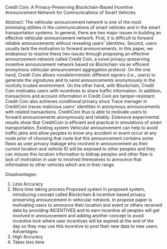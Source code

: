 Credit Coin: A Privacy-Preserving Blockchain-Based Incentive Announcement Network for Communications of Smart Vehicles

Abstract:
The vehicular announcement network is one of the most promising utilities in the communications of smart vehicles and in the smart transportation systems. In general, there are two major issues in building an effective vehicular announcement network. First, it is difficult to forward reliable announcements without revealing users' identities. Second, users usually lack the motivation to forward announcements. In this paper, we endeavour to resolve these two issues through proposing an effective announcement network called Credit Coin, a novel privacy-preserving incentive announcement network based on Blockchain via an efficient anonymous vehicular announcement aggregation protocol. On the one hand, Credit Coin allows nondeterministic different signers (i.e., users) to generate the signatures and to send announcements anonymously in the nonfully trusted environment. On the other hand, with Blockchain, Credit Coin motivates users with incentives to share traffic information. In addition, transactions and account information in Credit Coin are tamper-resistant. Credit Coin also achieves conditional privacy since Trace manager in CreditCoin traces malicious users' identities in anonymous announcements with related transactions. CreditCoin thus is able to motivate users to forward announcements anonymously and reliably. Extensive experimental results show that CreditCoin is efficient and practical in simulations of smart transportation.
Existing system
Vehicular announcement can help to avoid traffic jams and allow peoples to know any accident or event occur at any route prior of choosing that route but this announcement contains some flaws as user privacy leakage who involved in announcement as their current location and vehicle ID will be exposed to other peoples and they can misuse this location information to kidnap peoples and other flaw is lack of motivation in user to involved themselves to announce that information to other vehicles which are in their range.

Disadvantages:
1.	Less Accuracy
2.	More time taking process
Proposed system
In proposed system, introducing concept called Blockchain & incentive based privacy preserving announcement in vehicular network. In propose paper is motivating users to announce their location and event or others received data by providing INCENTIVES and to earn incentive all peoples will get involved in announcement and  adding another concept to avoid incentive lock where user incentives will be expired at the end of the day so they may use this incentive to post their new data to new users.
Advantages:
1.	High Accuracy
2.	Takes less time


